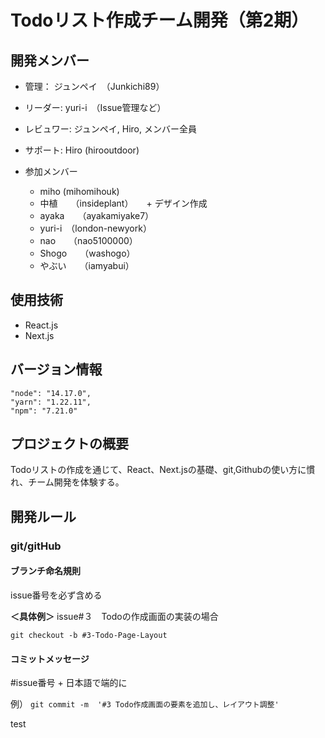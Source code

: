 # Todoリスト作成チーム開発（第2期）
## 開発メンバー
- 管理： ジュンペイ　（Junkichi89）
- リーダー: yuri-i　（Issue管理など）
- レビュワー: ジュンペイ, Hiro, メンバー全員
- サポート: Hiro (hirooutdoor)

- 参加メンバー
  - miho (mihomihouk)
  - 中植　　（insideplant）　　+ デザイン作成
  - ayaka　　（ayakamiyake7）
  - yuri-i　（london-newyork）
  - nao　　（nao5100000）
  - Shogo　　（washogo）
  - やぶい　　（iamyabui）

## 使用技術
- React.js
- Next.js

## バージョン情報

```
"node": "14.17.0",
"yarn": "1.22.11",
"npm": "7.21.0"
```

## プロジェクトの概要

Todoリストの作成を通じて、React、Next.jsの基礎、git,Githubの使い方に慣れ、チーム開発を体験する。

## 開発ルール

### git/gitHub

#### ブランチ命名規則
  issue番号を必ず含める
  
  **＜具体例＞**
  issue#３　Todoの作成画面の実装の場合
  
  `git checkout -b #3-Todo-Page-Layout`

#### コミットメッセージ

 #issue番号 + 日本語で端的に 
  
例）
`git commit -m  '#3 Todo作成画面の要素を追加し、レイアウト調整' `

test

